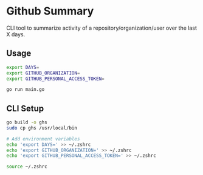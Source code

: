 # Github Summary

CLI tool to summarize activity of a repository/organization/user over the last X days.

## Usage

```bash
export DAYS=
export GITHUB_ORGANIZATION=
export GITHUB_PERSONAL_ACCESS_TOKEN=

go run main.go
```

## CLI Setup

```bash
go build -o ghs
sudo cp ghs /usr/local/bin

# Add environment variables
echo 'export DAYS=' >> ~/.zshrc
echo 'export GITHUB_ORGANIZATION=' >> ~/.zshrc
echo 'export GITHUB_PERSONAL_ACCESS_TOKEN=' >> ~/.zshrc

source ~/.zshrc
```

<!-- 
TODO: 
- For each of the results, show all PRs and Issues in the last X days.
- Just show top PRs and Issues?
- Rank repo or issues/prs by activity?
- Activity includes #commit, #prs, #issues ?
- Be able to show old PRs which are being commented on?

- Use a repo's pushed_at or updated_at to quickly filter out repos?
  - https://stackoverflow.com/questions/15918588/github-api-v3-what-is-the-difference-between-pushed-at-and-updated-at
  - https://docs.github.com/en/rest/repos/repos?apiVersion=2022-11-28#list-organization-repositories

- Event types include Push, PR Comment, PR Review, 

	// client.Repositories.ListCommitActivity()
	// client.PullRequests.List()
	// client.Issues.List()
	// client.Activity.ListRepositoryNotifications()

- Take params via args instead of env vars.
- Concurrency
- Frontend?
-->

<!-- 
DONE:
- First start by listing repositories which had the most activity in the past DAYS
- Don't list repos which have zero activity.
-->